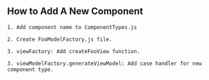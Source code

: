 ## How to Add A New Component

    1. Add component name to ComponentTypes.js
    
    2. Create FooModelFactory.js file.
    
    3. viewFactory: Add createFooView function. 
    
    3. viewModelFactory.generateViewModel: Add case handler for new component type.